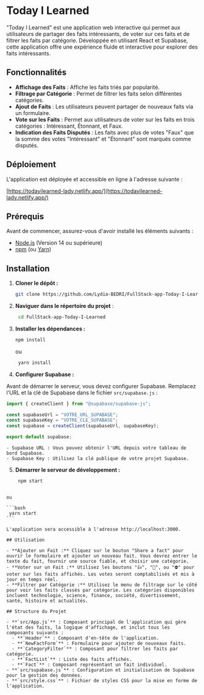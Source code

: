 # Today I Learned

"Today I Learned" est une application web interactive qui permet aux utilisateurs de partager des faits intéressants, de voter sur ces faits et de filtrer les faits par catégorie. Développée en utilisant React et Supabase, cette application offre une expérience fluide et interactive pour explorer des faits intéressants.

## Fonctionnalités

- **Affichage des Faits** : Affiche les faits triés par popularité.
- **Filtrage par Catégorie** : Permet de filtrer les faits selon différentes catégories.
- **Ajout de Faits** : Les utilisateurs peuvent partager de nouveaux faits via un formulaire.
- **Vote sur les Faits** : Permet aux utilisateurs de voter sur les faits en trois catégories : Intéressant, Étonnant, et Faux.
- **Indication des Faits Disputés** : Les faits avec plus de votes "Faux" que la somme des votes "Intéressant" et "Étonnant" sont marqués comme disputés.

## Déploiement

L'application est déployée et accessible en ligne à l'adresse suivante :

[https://todayilearned-lady.netlify.app/](https://todayilearned-lady.netlify.app/)

## Prérequis

Avant de commencer, assurez-vous d'avoir installé les éléments suivants :

- [Node.js](https://nodejs.org/) (Version 14 ou supérieure)
- [npm](https://www.npmjs.com/) (ou [Yarn](https://yarnpkg.com/))

## Installation

1. **Cloner le dépôt :**

   ```bash
   git clone https://github.com/Lydia-BEDRI/FullStack-app-Today-I-Learned.git
   ```

2. **Naviguer dans le répertoire du projet** :

   ```bash
    cd FullStack-app-Today-I-Learned
   ```

3. **Installer les dépendances :**

   ```bash
   npm install
   ```

   ou

   ```bash
    yarn install
   ```

4. **Configurer Supabase :**

Avant de démarrer le serveur, vous devez configurer Supabase. Remplacez l'URL et la clé de Supabase dans le fichier `src/supabase.js` :

```javascript
import { createClient } from "@supabase/supabase-js";

const supabaseUrl = "VOTRE_URL_SUPABASE";
const supabaseKey = "VOTRE_CLE_SUPABASE";
const supabase = createClient(supabaseUrl, supabaseKey);

export default supabase;
```

    - Supabase URL : Vous pouvez obtenir l'URL depuis votre tableau de bord Supabase.
    - Supabase Key : Utilisez la clé publique de votre projet Supabase.

5. **Démarrer le serveur de développement :**

   ```bash
    npm start
   ```

````

ou

```bash
 yarn start
```

L'application sera accessible à l'adresse http://localhost:3000.

## Utilisation

- **Ajouter un Fait :** Cliquez sur le bouton "Share a fact" pour ouvrir le formulaire et ajouter un nouveau fait. Vous devrez entrer le texte du fait, fournir une source fiable, et choisir une catégorie.
- **Voter sur un Fait :** Utilisez les boutons "👍", "🤯", ou "⛔️" pour voter sur les faits affichés. Les votes seront comptabilisés et mis à jour en temps réel.
- **Filtrer par Catégorie :** Utilisez le menu de filtrage sur le côté pour voir les faits classés par catégorie. Les catégories disponibles incluent technologie, science, finance, société, divertissement, santé, histoire et actualités.

## Structure du Projet

- **`src/App.js`** : Composant principal de l'application qui gère l'état des faits, la logique d'affichage, et inclut tous les composants suivants :
  - **`Header`** : Composant d'en-tête de l'application.
  - **`NewFactForm`** : Formulaire pour ajouter de nouveaux faits.
  - **`CategoryFilter`** : Composant pour filtrer les faits par catégorie.
  - **`FactList`** : Liste des faits affichés.
  - **`Fact`** : Composant représentant un fait individuel.
- **`src/supabase.js`** : Configuration et initialisation de Supabase pour la gestion des données.
- **`src/style.css`** : Fichier de styles CSS pour la mise en forme de l'application.
````
